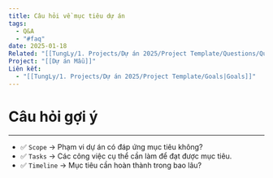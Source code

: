 ```yaml
---
title: Câu hỏi về mục tiêu dự án
tags:
  - Q&A
  - "#faq"
date: 2025-01-18
Related: "[[TungLy/1. Projects/Dự án 2025/Project Template/Questions/Question]]"
Project: "[[Dự án Mẫu]]"
Liên kết:
  - "[[TungLy/1. Projects/Dự án 2025/Project Template/Goals|Goals]]"
---
```

# Câu hỏi gợi ý
---
- ✅ `Scope` → Phạm vi dự án có đáp ứng mục tiêu không?
- ✅ `Tasks` → Các công việc cụ thể cần làm để đạt được mục tiêu.
- ✅ `Timeline` → Mục tiêu cần hoàn thành trong bao lâu?